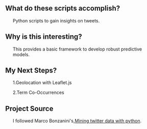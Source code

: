  
<ul><h2><strong>What do these scripts accomplish?</strong></h2> 
<ul>Python scripts to gain insights on tweets.</ul>

<h2><strong>Why is this interesting?</strong></h2>
<ul>This provides a basic framework to develop robust predictive models.</ul>

<h2><strong>My Next Steps?</strong></h2>
<ul>1.Geolocation with Leaflet.js</ul>
<ul>2.Term Co-Occurrences</ul>

<h2><strong>Project Source</strong></h2>
<ul>I followed Marco Bonzanini's,<a href="https://marcobonzanini.com/2015/03/02/mining-twitter-data-with-python-part-1/">Mining twitter data with python</a>.
